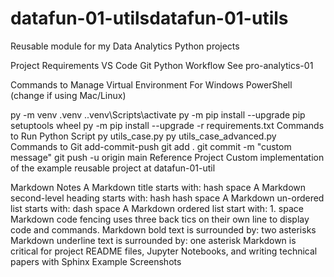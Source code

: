 # datafun-01-utilsdatafun-01-utils
Reusable module for my Data Analytics Python projects

Project Requirements
VS Code
Git
Python
Workflow
See pro-analytics-01

Commands to Manage Virtual Environment
For Windows PowerShell (change if using Mac/Linux)

py -m venv .venv
.\.venv\Scripts\activate
py -m pip install --upgrade pip setuptools wheel
py -m pip install --upgrade -r requirements.txt
Commands to Run Python Script
py utils_case.py
py utils_case_advanced.py
Commands to Git add-commit-push
git add .
git commit -m "custom message"
git push -u origin main
Reference Project
Custom implementation of the example reusable project at datafun-01-util

Markdown Notes
A Markdown title starts with: hash space
A Markdown second-level heading starts with: hash hash space
A Markdown un-ordered list starts with: dash space
A Markdown ordered list start with: 1. space
Markdown code fencing uses three back tics on their own line to display code and commands.
Markdown bold text is surrounded by: two asterisks
Markdown underline text is surrounded by: one asterisk
Markdown is critical for project README files, Jupyter Notebooks, and writing technical papers with Sphinx
Example Screenshots